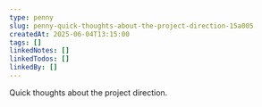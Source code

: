```yaml
---
type: penny
slug: penny-quick-thoughts-about-the-project-direction-15a005
createdAt: 2025-06-04T13:15:00
tags: []
linkedNotes: []
linkedTodos: []
linkedBy: []
---
```


Quick thoughts about the project direction.
